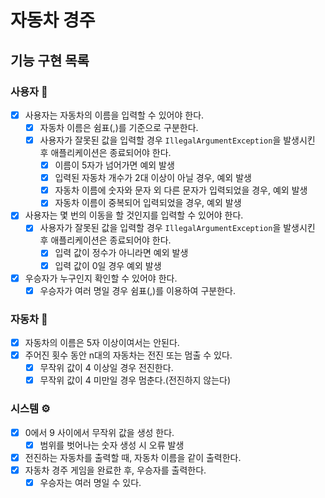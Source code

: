 # 자동차 경주

## 기능 구현 목록

### 사용자 👥

- [x] 사용자는 자동차의 이름을 입력할 수 있어야 한다.
    - [x] 자동차 이름은 쉼표(,)를 기준으로 구분한다.
    - [x] 사용자가 잘못된 값을 입력할 경우 `IllegalArgumentException`을 발생시킨 후 애플리케이션은 종료되어야 한다.
        - [x] 이름이 5자가 넘어가면 예외 발생
        - [x] 입력된 자동차 개수가 2대 이상이 아닐 경우, 예외 발생
        - [x] 자동차 이름에 숫자와 문자 외 다른 문자가 입력되었을 경우, 예외 발생
        - [x] 자동차 이름이 중복되어 입력되었을 경우, 예외 발생
- [x] 사용자는 몇 번의 이동을 할 것인지를 입력할 수 있어야 한다.
    - [x] 사용자가 잘못된 값을 입력할 경우 `IllegalArgumentException`을 발생시킨 후 애플리케이션은 종료되어야 한다.
        - [x] 입력 값이 정수가 아니라면 예외 발생
        - [x] 입력 값이 0일 경우 예외 발생
- [x] 우승자가 누구인지 확인할 수 있어야 한다.
    - [x] 우승자가 여러 명일 경우 쉼표(,)를 이용하여 구분한다.

### 자동차 🚗

- [x] 자동차의 이름은 5자 이상이여서는 안된다.
- [x] 주어진 횟수 동안 n대의 자동차는 전진 또는 멈출 수 있다.
    - [x] 무작위 값이 4 이상일 경우 전진한다.
    - [x] 무작위 값이 4 미만일 경우 멈춘다.(전진하지 않는다)

### 시스템 ⚙️

- [x] 0에서 9 사이에서 무작위 값을 생성 한다.
    - [x] 범위를 벗어나는 숫자 생성 시 오류 발생
- [x] 전진하는 자동차를 출력할 때, 자동차 이름을 같이 출력한다.
- [x] 자동차 경주 게임을 완료한 후, 우승자를 출력한다.
    - [x] 우승자는 여러 명일 수 있다.
